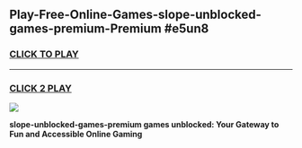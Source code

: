 
## Play-Free-Online-Games-slope-unblocked-games-premium-Premium #e5un8
<h3>
<a href="https://premium.freeplayer.one?title=slope-unblocked-games-premium&ref=8M">CLICK TO PLAY</a></h3>
<hr>

<h3>
<a href="https://premium.freeplayer.one?title=slope-unblocked-games-premium&ref=8M">CLICK 2 PLAY</a>
  
</h3>

<a href="https://premium.freeplayer.one?title=slope-unblocked-games-premium&ref=8M"><img src="https://clearcache.store/games.png"></a>


**slope-unblocked-games-premium games unblocked: Your Gateway to Fun and Accessible Online Gaming**
